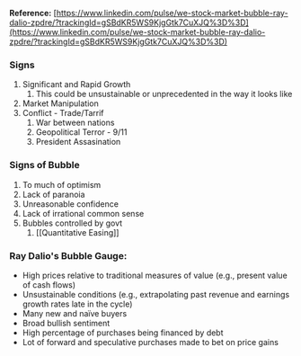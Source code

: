 **Reference:**
[https://www.linkedin.com/pulse/we-stock-market-bubble-ray-dalio-zpdre/?trackingId=gSBdKR5WS9KjgGtk7CuXJQ%3D%3D](https://www.linkedin.com/pulse/we-stock-market-bubble-ray-dalio-zpdre/?trackingId=gSBdKR5WS9KjgGtk7CuXJQ%3D%3D)


### Signs

1. Significant and Rapid Growth
	1. This could be unsustainable or unprecedented in the way it looks like
2. Market Manipulation
4. Conflict - Trade/Tarrif
	1. War between nations
	2. Geopolitical Terror - 9/11
	3. President Assasination

### Signs of Bubble

1. To much of optimism
2. Lack of paranoia
3. Unreasonable confidence
4. Lack of irrational common sense
5. Bubbles controlled by govt
	1. [[Quantitative Easing]]


### Ray Dalio's Bubble Gauge:

* High prices relative to traditional measures of value (e.g., present value of cash flows)
* Unsustainable conditions (e.g., extrapolating past revenue and earnings growth rates late in the cycle)
* Many new and naïve buyers
* Broad bullish sentiment
* High percentage of purchases being financed by debt
* Lot of forward and speculative purchases made to bet on price gains

